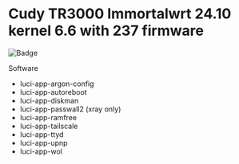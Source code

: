 # Cudy TR3000 Immortalwrt 24.10 kernel 6.6 with 237 firmware

![Badge](https://img.shields.io/badge/build-pass-brightgreen?logo=github)

Software

- luci-app-argon-config
- luci-app-autoreboot
- luci-app-diskman
- luci-app-passwall2 (xray only)
- luci-app-ramfree
- luci-app-tailscale
- luci-app-ttyd
- luci-app-upnp
- luci-app-wol
